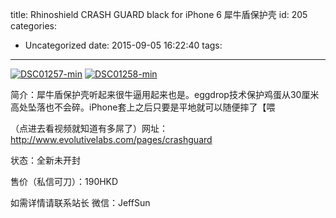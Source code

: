 title: Rhinoshield CRASH GUARD black for iPhone 6 犀牛盾保护壳
id: 205
categories:
  - Uncategorized
date: 2015-09-05 16:22:40
tags:
---

[![DSC01257-min](http://wordpress.jowos.moe/wp-content/uploads/2015/09/DSC01257-min-e1441438291844-200x300.jpg)](http://wordpress.jowos.moe/wp-content/uploads/2015/09/DSC01257-min-e1441438291844.jpg) [![DSC01258-min](http://wordpress.jowos.moe/wp-content/uploads/2015/09/DSC01258-min-e1441440959465-200x300.jpg)
](http://wordpress.jowos.moe/wp-content/uploads/2015/09/DSC01258-min-e1441440959465.jpg)

简介：犀牛盾保护壳听起来很牛逼用起来也是。eggdrop技术保护鸡蛋从30厘米高处坠落也不会碎。iPhone套上之后只要是平地就可以随便摔了【喂

（点进去看视频就知道有多屌了）网址：http://www.evolutivelabs.com/pages/crashguard

状态：全新未开封

售价（私信可刀）：190HKD

如需详情请联系站长
微信：JeffSun
